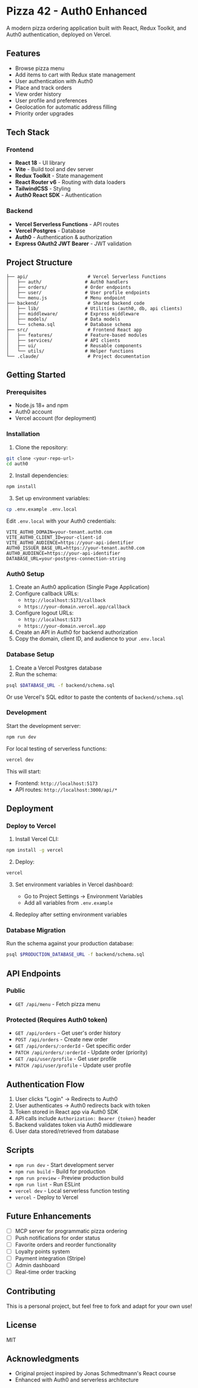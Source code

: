# Pizza 42 - Auth0 Enhanced

A modern pizza ordering application built with React, Redux Toolkit, and Auth0 authentication, deployed on Vercel.

## Features

- Browse pizza menu
- Add items to cart with Redux state management
- User authentication with Auth0
- Place and track orders
- View order history
- User profile and preferences
- Geolocation for automatic address filling
- Priority order upgrades

## Tech Stack

### Frontend
- **React 18** - UI library
- **Vite** - Build tool and dev server
- **Redux Toolkit** - State management
- **React Router v6** - Routing with data loaders
- **TailwindCSS** - Styling
- **Auth0 React SDK** - Authentication

### Backend
- **Vercel Serverless Functions** - API routes
- **Vercel Postgres** - Database
- **Auth0** - Authentication & authorization
- **Express OAuth2 JWT Bearer** - JWT validation

## Project Structure

```
├── api/                      # Vercel Serverless Functions
│   ├── auth/                # Auth0 handlers
│   ├── orders/              # Order endpoints
│   ├── user/                # User profile endpoints
│   └── menu.js              # Menu endpoint
├── backend/                  # Shared backend code
│   ├── lib/                 # Utilities (auth0, db, api clients)
│   ├── middleware/          # Express middleware
│   ├── models/              # Data models
│   └── schema.sql           # Database schema
├── src/                      # Frontend React app
│   ├── features/            # Feature-based modules
│   ├── services/            # API clients
│   ├── ui/                  # Reusable components
│   └── utils/               # Helper functions
└── .claude/                  # Project documentation
```

## Getting Started

### Prerequisites
- Node.js 18+ and npm
- Auth0 account
- Vercel account (for deployment)

### Installation

1. Clone the repository:
```bash
git clone <your-repo-url>
cd auth0
```

2. Install dependencies:
```bash
npm install
```

3. Set up environment variables:
```bash
cp .env.example .env.local
```

Edit `.env.local` with your Auth0 credentials:
```env
VITE_AUTH0_DOMAIN=your-tenant.auth0.com
VITE_AUTH0_CLIENT_ID=your-client-id
VITE_AUTH0_AUDIENCE=https://your-api-identifier
AUTH0_ISSUER_BASE_URL=https://your-tenant.auth0.com
AUTH0_AUDIENCE=https://your-api-identifier
DATABASE_URL=your-postgres-connection-string
```

### Auth0 Setup

1. Create an Auth0 application (Single Page Application)
2. Configure callback URLs:
   - `http://localhost:5173/callback`
   - `https://your-domain.vercel.app/callback`
3. Configure logout URLs:
   - `http://localhost:5173`
   - `https://your-domain.vercel.app`
4. Create an API in Auth0 for backend authorization
5. Copy the domain, client ID, and audience to your `.env.local`

### Database Setup

1. Create a Vercel Postgres database
2. Run the schema:
```bash
psql $DATABASE_URL -f backend/schema.sql
```

Or use Vercel's SQL editor to paste the contents of `backend/schema.sql`

### Development

Start the development server:
```bash
npm run dev
```

For local testing of serverless functions:
```bash
vercel dev
```

This will start:
- Frontend: `http://localhost:5173`
- API routes: `http://localhost:3000/api/*`

## Deployment

### Deploy to Vercel

1. Install Vercel CLI:
```bash
npm install -g vercel
```

2. Deploy:
```bash
vercel
```

3. Set environment variables in Vercel dashboard:
   - Go to Project Settings → Environment Variables
   - Add all variables from `.env.example`

4. Redeploy after setting environment variables

### Database Migration

Run the schema against your production database:
```bash
psql $PRODUCTION_DATABASE_URL -f backend/schema.sql
```

## API Endpoints

### Public
- `GET /api/menu` - Fetch pizza menu

### Protected (Requires Auth0 token)
- `GET /api/orders` - Get user's order history
- `POST /api/orders` - Create new order
- `GET /api/orders/:orderId` - Get specific order
- `PATCH /api/orders/:orderId` - Update order (priority)
- `GET /api/user/profile` - Get user profile
- `PATCH /api/user/profile` - Update user profile

## Authentication Flow

1. User clicks "Login" → Redirects to Auth0
2. User authenticates → Auth0 redirects back with token
3. Token stored in React app via Auth0 SDK
4. API calls include `Authorization: Bearer {token}` header
5. Backend validates token via Auth0 middleware
6. User data stored/retrieved from database

## Scripts

- `npm run dev` - Start development server
- `npm run build` - Build for production
- `npm run preview` - Preview production build
- `npm run lint` - Run ESLint
- `vercel dev` - Local serverless function testing
- `vercel` - Deploy to Vercel

## Future Enhancements

- [ ] MCP server for programmatic pizza ordering
- [ ] Push notifications for order status
- [ ] Favorite orders and reorder functionality
- [ ] Loyalty points system
- [ ] Payment integration (Stripe)
- [ ] Admin dashboard
- [ ] Real-time order tracking

## Contributing

This is a personal project, but feel free to fork and adapt for your own use!

## License

MIT

## Acknowledgments

- Original project inspired by Jonas Schmedtmann's React course
- Enhanced with Auth0 and serverless architecture
